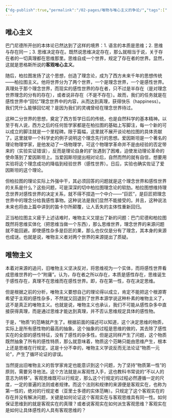 ```yaml
---
{"dg-publish":true,"permalink":"/02-pages/唯物与唯心主义的争论/","tags":["personal/blog","哲学/古代哲学"]}
---
```


## 唯心主义
巴门尼德所开创的本体论已然达到了这样的境界：1. 语言的本质是思维；2. 思维与存在同一；3. 思维决定存在。既然说思维决定存在，那么就相当于说，关于存在者的一切真理都在思维那里。思维自成一个世界，规定了存在者的世界。显然，这就是恩格斯所说的**客观唯心主义**。

随后，柏拉图发扬了这个思想，创造了理念论，成为了西方未来千年的思想传统——柏拉图主义。他将世界分为了两个世界，一个是理念世界，一个是感性世界。真理处于那个理念世界，而现实的感性世界的存在者，只不过是半存在（是对理念世界理念的分有的存在），或者说非存在（不是不存在）。故而，我们的任务就是在感性世界中“回忆”理念世界中的内容，从而达到真理，获得快乐（happiness）。我们凭什么能够回忆呢？是因为我们的灵魂曾经在理念世界待过。

这种二分世界的思想，奠定了西方哲学日后的传统，也是自然科学的基本精神。以至于有人说，西方之后的任何哲学家都是在柏拉图的基础上写脚注，每一个新的可以成立的脚注就是一个里程碑。限于篇幅，这里就不展开谈论柏拉图的具体贡献了。这里就举一个科学史的例子说明这个理念先行的思想。爱因斯坦是一个著名的理论物理学家，是他发动了一场物理学，可这个物理学革命并不是由经验的否定带来的（实验实证错误），反而是理论自身的扩张遇到了困难，迫使发动理论革命的使命落到了爱因斯坦上。当爱因斯坦提出相对论后，自然而然的就有自信，想要用实验将这个理念成功的降临到经验世界（感性世界）。日后，实验也确实佐证了爱因斯坦的这个理论。

但柏拉图的理论实际上外强中干，其必须回答的问题就是这个理念世界和感性世界的关系是什么？这些问题，可是深深的切中柏拉图理念论的软肋。柏拉图想维持理念世界对感性世界的决定关系，就不得不捏造一个中介——“巨匠”，是巨匠把理念世界中的理念分给我感性事物。这种说法是我们显然不能接受的。并且，这种说法未来也将由上篇中讲到的笛卡尔所颠覆，让人丢失的主体性重新回归。

正当柏拉图主义疲于上述诘难时，唯物主义又提出了新的问题：巴门尼德和柏拉图既然将思维实体化（把思维当做一个东西），那么思维世界，理念世界的来源问题就不能回避。即使感性杂多是巨匠的果，那么也仅仅是分有了理念，其本身的来源也成谜。也就是说，唯物主义者对两个世界的来源提出了质疑。


## 唯物主义
本着对来源的追问，旧唯物主义坚决反对，将思维视为一个实体，而将感性世界看成思维世界的一个“附庸”。认为，存在者之所以存在，本质是感性存在，思维诞生于感性存在，真理不在思维而在感性世界。即，存在第一性，存在决定思维。

但是根据之前的分析，唯物主义要想自己的理论得以成立，肯定不能把这个根源寄希望于主观的感性杂多，不然就又回退到了世界本源学说这种朴素的唯物主义了，这不是真正的唯物主义。也就是说，唯物主义也承认，我们不可能从感性杂多中直接获得真理，而是通过思维才能达到真理，并不否认思维规定具体的感性物。

于是，“物质”的范畴就产生了。根据前面的描述可以知道，这个决定思维的物质，实际上是所有感性物的最高的抽象。这个抽象的过程是思维的做的，其去除了感性实在的全部的感性特征，没有了感性的杂多性。但是这同样产生了问题，这个物质既然抽象了所有的感性特质，那么就意味着，物质这个范畴只能由思维产生，根本上还是思维在行规定。这是十分不幸的，唯物主义学说反而无法论证“物质一元论”，产生了循环论证的谬误。

当然提出旧唯物主义的哲学家肯定也能意识到这个问题，为了坚持“物质第一性”的原则，需要另寻他法。这个方法就是从客观性入手，这也教科书常说的“不以人的意志为转移”。客观思维既可以行规定，那么这个行规定的过程必然遵循一定的尺度，一定的普遍的法则或者规律。而这个法则和规律的来源便是客观实在，也称为第一性的，绝对的行规定者（亚里士多德的实体范畴）。只规定了这个客观实在的存在并没有解决问题，关键是如何论证这个客观实在与客观思维具有同一性。如何保证思维到的就是客观实在的真理？或者说客观实在如何派生客观思维？客观实在是如何让具体感性的人具有客观思维的？